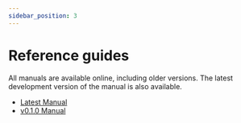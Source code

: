 ```yaml
---
sidebar_position: 3
---
```


# Reference guides

All manuals are available online, including older versions. 
The latest development version of the manual is also available.

* [Latest Manual](https://gammasoft71.github.io/xtd/reference_guide/latest/index.html)
* [v0.1.0 Manual](https://gammasoft71.github.io/xtd/reference_guide/v0.1.0/index.html)

